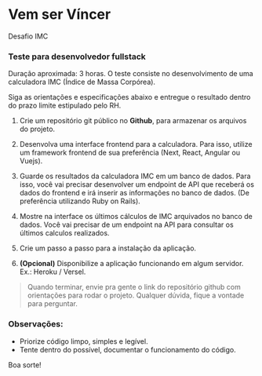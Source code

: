 # Vem ser Víncer
Desafio IMC

### Teste para desenvolvedor fullstack
Duração aproximada: 3 horas.
O teste consiste no desenvolvimento de uma calculadora IMC (Índice de Massa Corpórea).

Siga as orientações e especificações abaixo e entregue o resultado dentro do prazo limite estipulado pelo RH.

1. Crie um repositório git público no **Github**, para armazenar os arquivos do projeto.

2. Desenvolva uma interface frontend para a calculadora.
Para isso, utilize um framework frontend de sua preferência (Next, React, Angular ou Vuejs).

3. Guarde os resultados da calculadora IMC em um banco de dados. 
Para isso, você vai precisar desenvolver um endpoint de API que receberá os dados do frontend e irá inserir as informações no banco de dados. (De preferência utilizando Ruby on Rails).

4. Mostre na interface os últimos cálculos de IMC arquivados no banco de dados.
Você vai precisar de um endpoint na API para consultar os últimos calculos realizados.

5. Crie um passo a passo para a instalação da aplicação.

6. **(Opcional)** Disponibilize a aplicação funcionando em algum servidor. Ex.: Heroku / Versel.

> Quando terminar, envie pra gente o link do repositório github com orientações para rodar o projeto.
> Qualquer dúvida, fique a vontade para perguntar.

### Observações:
- Priorize código limpo, simples e legível.
- Tente dentro do possível, documentar o funcionamento do código.

Boa sorte!
